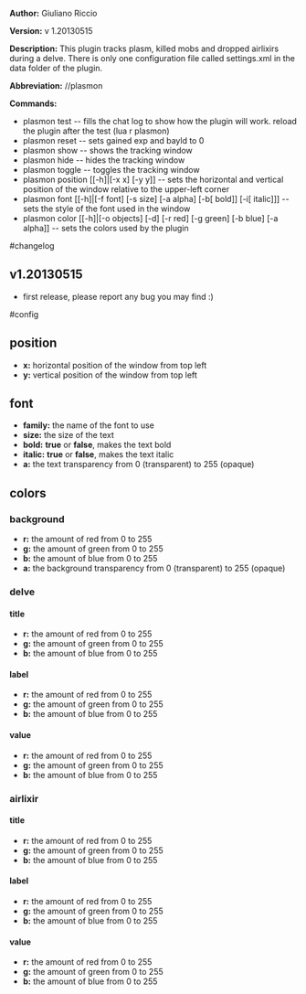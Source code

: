 **Author:** Giuliano Riccio

**Version:** v 1.20130515

**Description:**
This plugin tracks plasm, killed mobs and dropped airlixirs during a delve.
There is only one configuration file called settings.xml in the data folder of the plugin.

**Abbreviation:** //plasmon

**Commands:**

* plasmon test -- fills the chat log to show how the plugin will work. reload the plugin after the test (lua r plasmon)
* plasmon reset -- sets gained exp and bayld to 0
* plasmon show -- shows the tracking window
* plasmon hide -- hides the tracking window
* plasmon toggle -- toggles the tracking window
* plasmon position [[-h]|[-x x] [-y y]] -- sets the horizontal and vertical position of the window relative to the upper-left corner
* plasmon font [[-h]|[-f font] [-s size] [-a alpha] [-b[ bold]] [-i[ italic]]] -- sets the style of the font used in the window
* plasmon color [[-h]|[-o objects] [-d] [-r red] [-g green] [-b blue] [-a alpha]] -- sets the colors used by the plugin

#changelog
## v1.20130515
* first release, please report any bug you may find :)

#config
## position
* **x:** horizontal position of the window from top left
* **y:** vertical position of the window from top left

## font
* **family:** the name of the font to use
* **size:** the size of the text
* **bold:** **true** or **false**, makes the text bold
* **italic:** **true** or **false**, makes the text italic
* **a:** the text transparency from 0 (transparent) to 255 (opaque)

## colors
### background
* **r:** the amount of red from 0 to 255
* **g:** the amount of green from 0 to 255
* **b:** the amount of blue from 0 to 255
* **a:** the background transparency from 0 (transparent) to 255 (opaque)

### delve
#### title
* **r:** the amount of red from 0 to 255
* **g:** the amount of green from 0 to 255
* **b:** the amount of blue from 0 to 255

#### label
* **r:** the amount of red from 0 to 255
* **g:** the amount of green from 0 to 255
* **b:** the amount of blue from 0 to 255

#### value
* **r:** the amount of red from 0 to 255
* **g:** the amount of green from 0 to 255
* **b:** the amount of blue from 0 to 255

### airlixir
#### title
* **r:** the amount of red from 0 to 255
* **g:** the amount of green from 0 to 255
* **b:** the amount of blue from 0 to 255

#### label
* **r:** the amount of red from 0 to 255
* **g:** the amount of green from 0 to 255
* **b:** the amount of blue from 0 to 255

#### value
* **r:** the amount of red from 0 to 255
* **g:** the amount of green from 0 to 255
* **b:** the amount of blue from 0 to 255
